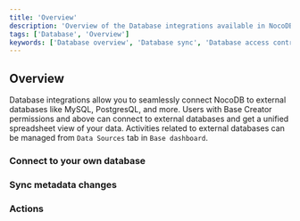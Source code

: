 ```yaml
---
title: 'Overview'
description: 'Overview of the Database integrations available in NocoDB'
tags: ['Database', 'Overview']
keywords: ['Database overview', 'Database sync', 'Database access control', 'Database re-config']
---
```


## Overview

Database integrations allow you to seamlessly connect NocoDB to external databases like MySQL, PostgresQL, and more. Users with Base Creator permissions and above can connect to external databases and get a unified spreadsheet view of your data. Activities related to external databases can be managed from `Data Sources` tab in `Base dashboard`.

### Connect to your own database

### Sync metadata changes

### Actions


